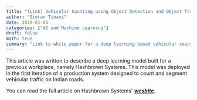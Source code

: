 ```yaml
---
title: "(Link) Vehicular Counting using Object Detection and Object Tracking"
author: "Simran Tinani"
date: 2019-01-01
categories: ["AI and Machine Learning"]
draft: false
math: true
summary: "Link to white paper for a deep learning-based vehicular counting model developed at Hashbrown Systems."
---
```


This article was written to describe a deep learning model built for a previous workplace, namely Hashbrown Systems. This model was deployed in the first iteration of a production system designed to count and segment vehicular traffic on Indian roads.

You can read the full article on Hashbrown Systems' ***[wesbite](https://hashbrown.com/blog/ooh/vehicular-counting-using-object-detection-and-object-tracking)***.


